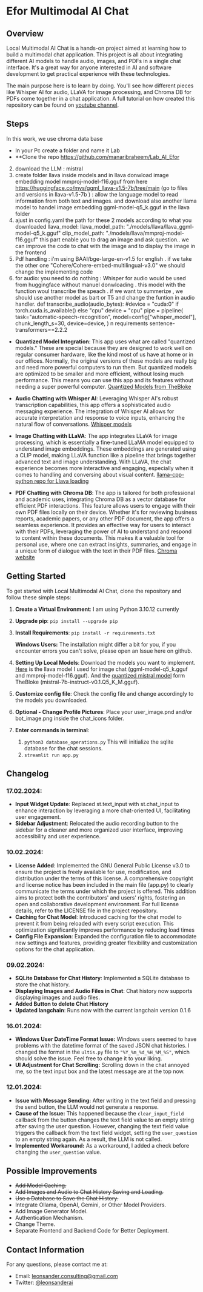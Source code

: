 # Efor Multimodal AI Chat
## Overview

Local Multimodal AI Chat is a hands-on project aimed at learning how to build a multimodal chat application. This project is all about integrating different AI models to handle audio, images, and PDFs in a single chat interface. It's a great way for anyone interested in AI and software development to get practical experience with these technologies.

The main purpose here is to learn by doing. You'll see how different pieces like Whisper AI for audio, LLaVA for image processing, and Chroma DB for PDFs come together in a chat application. A full tutorial on how created this repository can be found on  [youtube channel](https://youtu.be/CUjO8b6_ZuM).


## Steps
In this work, we use chroma data base
- In your Pc  create a folder and name it Lab
- **Clone the repo https://github.com/manaribraheem/Lab_AI_Efor
2. download the LLM : mistral
3. create folder llava inside models and in llava donwload image embedding model mmproj-model-f16.gguf from here 
 https://huggingface.co/mys/ggml_llava-v1.5-7b/tree/main
(go to files and versions in llava-v1.5-7b ) : allow the language model to read information from both text and images. and  download also another llama model to handel image embedding ggml-model-q5_k.gguf in the llava folder 
4. ajust in  config.yaml  the path for these 2 models according to what you downloaded
llava_model:
  llava_model_path: "./models/llava/llava_ggml-model-q5_k.gguf"
  clip_model_path: "./models/llava/mmproj-model-f16.gguf"
this  part  enable you to  drag an  image and ask question..  we can improve  the code to chat with the image and to display the image in the frontend 
5.  Pdf handling : i'm using BAAI/bge-large-en-v1.5     for english .  if we take the other one "Cohere/Cohere-embed-multilingual-v3.0" we should  change the implementing code
6. for audio: you need to  do nothing : Whisper for audio would be used from huggingface without manuel donwloading .   this model with the function woul transcribe the speach . if we want to summerize , we should use another model as bart or T5  and  change the funtion in  audio handler.
def transcribe_audio(audio_bytes):
    #device = "cuda:0" if torch.cuda.is_available() else "cpu"
    device = "cpu"
    pipe = pipeline(
        task="automatic-speech-recognition",
        model=config["whisper_model"],
        chunk_length_s=30,
        device=device,
    )
n requirements
sentence-transformers==2.2.2


                                                 

- **Quantized Model Integration**: This app uses what are called "quantized models." These are special because they are designed to work well on regular consumer hardware, like the kind most of us have at home or in our offices. Normally, the original versions of these models are really big and need more powerful computers to run them. But quantized models are optimized to be smaller and more efficient, without losing much performance. This means you can use this app and its features without needing a super powerful computer. [Quantized Models from TheBloke](https://huggingface.co/TheBloke)

- **Audio Chatting with Whisper AI**: Leveraging Whisper AI's robust transcription capabilities, this app offers a sophisticated audio messaging experience. The integration of Whisper AI allows for accurate interpretation and response to voice inputs, enhancing the natural flow of conversations.
[Whisper models](https://huggingface.co/collections/openai/whisper-release-6501bba2cf999715fd953013)

- **Image Chatting with LLaVA**: The app integrates LLaVA for image processing, which is essentially a fine-tuned LLaMA model equipped to understand image embeddings. These embeddings are generated using a CLIP model, making LLaVA function like a pipeline that brings together advanced text and image understanding. With LLaVA, the chat experience becomes more interactive and engaging, especially when it comes to handling and conversing about visual content. [llama-cpp-python repo for Llava loading](https://github.com/abetlen/llama-cpp-python)

- **PDF Chatting with Chroma DB**: The app is tailored for both professional and academic uses, integrating Chroma DB as a vector database for efficient PDF interactions. This feature allows users to engage with their own PDF files locally on their device. Whether it's for reviewing business reports, academic papers, or any other PDF document, the app offers a seamless experience. It provides an effective way for users to interact with their PDFs, leveraging the power of AI to understand and respond to content within these documents. This makes it a valuable tool for personal use, where one can extract insights, summaries, and engage in a unique form of dialogue with the text in their PDF files. [Chroma website](https://docs.trychroma.com/)


## Getting Started

To get started with Local Multimodal AI Chat, clone the repository and follow these simple steps:

1. **Create a Virtual Environment**: I am using Python 3.10.12 currently

2. **Upgrade pip**: ```pip install --upgrade pip```

3. **Install Requirements**: ```pip install -r requirements.txt```
   
   **Windows Users:** The installation might differ a bit for you, if you encounter errors you can't solve, please open an Issue here on github.

4. **Setting Up Local Models**: Download the models you want to implement. [Here](https://huggingface.co/mys/ggml_llava-v1.5-7b/tree/main) is the llava model I used for image chat (ggml-model-q5_k.gguf and mmproj-model-f16.gguf). 
And the [quantized mistral model](https://huggingface.co/TheBloke/Mistral-7B-Instruct-v0.1-GGUF) form TheBloke (mistral-7b-instruct-v0.1.Q5_K_M.gguf).

5. **Customize config file**: Check the config file and change accordingly to the models you downloaded.

6. **Optional - Change Profile Pictures**: Place your user_image.pnd and/or bot_image.png inside the chat_icons folder. 

7. **Enter commands in terminal**: 
   1. ```python3 database_operations.py``` This will initialize the sqlite database for the chat sessions.
   2. ```streamlit run app.py```


## Changelog
### 17.02.2024:
- **Input Widget Update**: Replaced st.text_input with st.chat_input to enhance interaction by leveraging a more chat-oriented UI, facilitating user engagement.
- **Sidebar Adjustment**: Relocated the audio recording button to the sidebar for a cleaner and more organized user interface, improving accessibility and user experience.

### 10.02.2024:
- **License Added**: Implemented the GNU General Public License v3.0 to ensure the project is freely available for use, modification, and distribution under the terms of this license. A comprehensive copyright and license notice has been included in the main file (app.py) to clearly communicate the terms under which the project is offered. This addition aims to protect both the contributors' and users' rights, fostering an open and collaborative development environment. For full license details, refer to the LICENSE file in the project repository.
- **Caching for Chat Model**: Introduced caching for the chat model to prevent it from being reloaded with every script execution. This optimization significantly improves performance by reducing load times 
- **Config File Expansion**: Expanded the configuration file to accommodate new settings and features, providing greater flexibility and customization options for the chat application.


### 09.02.2024:

- **SQLite Database for Chat History**: Implemented a SQLite database to store the chat history.
- **Displaying Images and Audio Files in Chat**: Chat history now supports displaying images and audio files.
- **Added Button to delete Chat History**
- **Updated langchain**: Runs now with the current langchain version 0.1.6

### 16.01.2024:
- **Windows User DateTime Format Issue:** Windows users seemed to have problems with the datetime format of the saved JSON chat histories. I changed the format in the `ultis.py` file to `"%Y_%m_%d_%H_%M_%S"`, which should solve the issue. Feel free to change it to your liking.
- **UI Adjustment for Chat Scrolling:** Scrolling down in the chat annoyed me, so the text input box and the latest message are at the top now.

### 12.01.2024:
- **Issue with Message Sending:** After writing in the text field and pressing the send button, the LLM would not generate a response. 
- **Cause of the Issue:** This happened because the `clear_input_field` callback from the button changes the text field value to an empty string after saving the user question. However, changing the text field value triggers the callback from the text field widget, setting the `user_question` to an empty string again. As a result, the LLM is not called.
- **Implemented Workaround:** As a workaround, I added a check before changing the `user_question` value.

## Possible Improvements
- ~~Add Model Caching.~~
- ~~Add Images and Audio to Chat History Saving and Loading.~~
- ~~Use a Database to Save the Chat History.~~
- Integrate Ollama, OpenAI, Gemini, or Other Model Providers.
- Add Image Generator Model.
- Authentication Mechanism.
- Change Theme.
- Separate Frontend and Backend Code for Better Deployment.

## Contact Information

For any questions, please contact me at:

- Email: leonsander.consulting@gmail.com
- Twitter: [@leonsanderai](https://twitter.com/leonsanderai)

